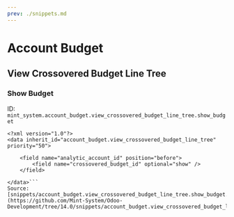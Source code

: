 ```yaml
---
prev: ./snippets.md
---
```

# Account Budget
## View Crossovered Budget Line Tree  
### Show Budget  
ID: `mint_system.account_budget.view_crossovered_budget_line_tree.show_budget`  
```console
<?xml version="1.0"?>
<data inherit_id="account_budget.view_crossovered_budget_line_tree" priority="50">

	<field name="analytic_account_id" position="before">
		<field name="crossovered_budget_id" optional="show" />
	</field>

</data>```
Source: [snippets/account_budget.view_crossovered_budget_line_tree.show_budget.xml](https://github.com/Mint-System/Odoo-Development/tree/14.0/snippets/account_budget.view_crossovered_budget_line_tree.show_budget.xml)

